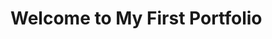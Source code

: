 <!DOCTYPE html>
<html lang="en">
<head>
  <meta charset="UTF-8">
  <title>My First Portfolio</title>
</head>
  <link href="base.css" rel="stylesheet">
<link href="styles.css" rel="stylesheet">
<body>
  <h1>Welcome to My First Portfolio</h1>
</body>
</html>
